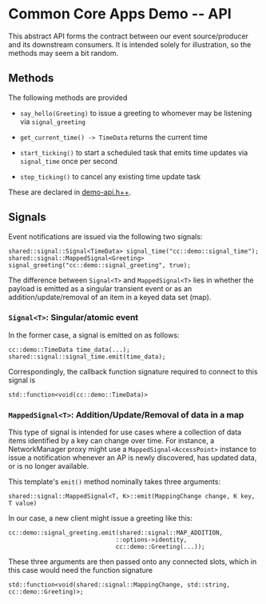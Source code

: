 Common Core Apps Demo -- API
============================

This abstract API forms the contract between our event source/producer and its downstream consumers. It is intended solely for illustration, so the methods may seem a bit random.

Methods
-------

The following methods are provided

* `say_hello(Greeting)` to issue a greeting to whomever may be listening via `signal_greeting`

* `get_current_time() -> TimeData` returns the current time

* `start_ticking()` to start a scheduled task that emits time updates via `signal_time` once per second

* `stop_ticking()` to cancel any existing time update task

These are declared in [demo-api.h++](demo-api.h++).


Signals
-------

Event notifications are issued via the following two signals:

```
shared::signal::Signal<TimeData> signal_time("cc::demo::signal_time");
shared::signal::MappedSignal<Greeting> signal_greeting("cc::demo::signal_greeting", true);
```

The difference between `Signal<T>` and `MappedSignal<T>` lies in whether the
payload is emitted as a singular transient event or as an
addition/update/removal of an item in a keyed data set (map).

### `Signal<T>`: Singular/atomic event

In the former case, a signal is emitted on as follows:

```
cc::demo::TimeData time_data(...);
shared::signal::signal_time.emit(time_data);
```

Correspondingly, the callback function signature required to connect to this signal is

```
std::function<void(cc::demo::TimeData)>
```

### `MappedSignal<T>`: Addition/Update/Removal of data in a map

This type of signal is intended for use cases where a collection of data items
identified by a key can change over time. For instance, a NetworkManager proxy
might use a `MappedSignal<AccessPoint>` instance to issue a notification
whenever an AP is newly discovered, has updated data, or is no longer available.

This template's `emit()` method nominally takes three arguments:

```
shared::signal::MappedSignal<T, K>::emit(MappingChange change, K key, T value)
```

In our case, a new client might issue a greeting like this:

```
cc::demo::signal_greeting.emit(shared::signal::MAP_ADDITION,
                              ::options->identity,
                              cc::demo::Greeting(...));
```

These three arguments are then passed onto any connected slots, which in this
case would need the function signature

```
std::function<void(shared::signal::MappingChange, std::string, cc::demo::Greeting)>;
```

